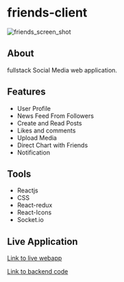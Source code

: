# friends-client

![friends_screen_shot](https://user-images.githubusercontent.com/65251662/232470997-10ea0c2e-154a-4151-9556-ffc07cd1f7aa.png)

## About

fullstack Social Media web application.

## Features

- User Profile
- News Feed From Followers
- Create and Read Posts
- Likes and comments
- Upload Media
- Direct Chart with Friends
- Notification

## Tools

- Reactjs
- CSS
- React-redux
- React-Icons
- Socket.io

## Live Application

[Link to live webapp](http://friends-client.vercel.app/)

[Link to backend code](https://github.com/Valentine-chinedu/friends-server)
